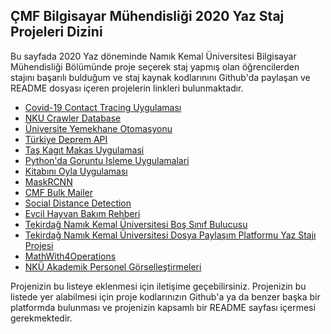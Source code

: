 ## ÇMF Bilgisayar Mühendisliği 2020 Yaz Staj Projeleri Dizini

Bu sayfada 2020 Yaz döneminde Namık Kemal Üniversitesi Bilgisayar Mühendisliği Bölümünde proje seçerek staj yapmış olan öğrencilerden stajını başarılı bulduğum ve staj kaynak kodlarınını Github'da paylaşan ve README dosyası içeren projelerin linkleri bulunmaktadır.

- [Covid-19 Contact Tracing Uygulaması](https://github.com/ertgrulll/CovidTakip)
- [NKU Crawler Database](https://github.com/olucvolkan/nkucrawler)
- [Üniversite Yemekhane Otomasyonu](https://github.com/hakan2259/university_refectory)
- [Türkiye Deprem API](https://github.com/berkekurnaz/Turkiye-Deprem-Api)
- [Taş Kagıt Makas Uygulamasi](https://github.com/yagmurkahya/Rock-Paper-ScissorsUnityGame)
- [Python'da Goruntu Isleme Uygulamalari](https://github.com/ugurilgin/Python-Goruntu-Isleme)
- [Kitabını Oyla Uygulaması](https://github.com/byzkd/book-app)
- [MaskRCNN](https://github.com/helinozgur/MaskRCNN)
- [CMF Bulk Mailer](https://github.com/dracorlll/cmf-bulk-mailer)
- [Social Distance Detection](https://github.com/muhammedakyuzlu/social-distance-detection)
- [Evcil Hayvan Bakım Rehberi](https://github.com/Cortifax/EvcilHBR)
- [Tekirdağ Namık Kemal Üniversitesi Boş Sınıf Bulucusu](https://github.com/turkoglu98/TNKUBSB)
- [Tekirdağ Namık Kemal Üniversitesi Dosya Paylaşım Platformu Yaz Stajı Projesi](https://github.com/turkoglu98/TNKUDPP)
- [MathWith4Operations](https://github.com/bariskardas/mathWith4Operation)
- [NKÜ Akademik Personel Görselleştirmeleri](https://github.com/BirolAYDIN/dockerhub_python)

Projenizin bu listeye eklenmesi için iletişime geçebilirsiniz. Projenizin bu listede yer alabilmesi için proje kodlarınızın Github'a ya da benzer başka bir platformda bulunması ve projenizin kapsamlı bir README sayfası içermesi gerekmektedir. 
